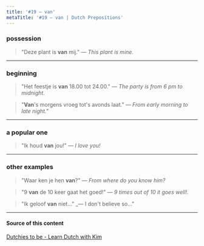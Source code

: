 ```yaml
---
title: '#19 — van'
metaTitle: '#19 — van | Dutch Prepositions'
---
```


### possession

> "Deze plant is **van** mij."
> _— This plant is mine._

---

### beginning

> "Het feestje is **van** 18.00 tot 24.00."
> _— The party is from 6 pm to midnight._

> "**Van**'s morgens vroeg tot's avonds laat."
> _— From early morning to late night."_

---

### a popular one

> "Ik houd **van** jou!"
> _— I love you!_

---

### other examples

> "Waar ken je hen **van**?"
> _— From where do you know him?_

> "9 **van** de 10 keer gaat het goed!"
> _— 9 times out of 10 it goes well!._

> "Ik geloof **van** niet..."
> \_— I don't believe so..."

---

#### Source of this content

[Dutchies to be - Learn Dutch with Kim](https://youtu.be/K6H3enizmEo)
